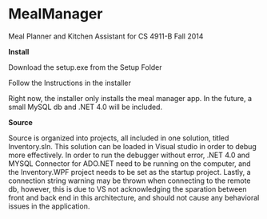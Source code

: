 MealManager
===========

Meal Planner and Kitchen Assistant for CS 4911-B Fall 2014


<b>Install</b>

  Download the setup.exe from the Setup Folder
  
  Follow the Instructions in the installer
  
  Right now, the installer only installs the meal manager app. In the future, a small MySQL db and .NET 4.0 will be included.

<b>Source</b>

  Source is organized into projects, all included in one solution, titled Inventory.sln.  This solution can be loaded in Visual studio in order to debug more effectively. In order to run the debugger without error, .NET 4.0 and MYSQL Connector for ADO.NET need to be running on the computer, and the Inventory.WPF project needs to be set as the startup project. Lastly, a connection string warning may be thrown when connecting to the remote db, however, this is due to VS not acknowledging the sparation between front and back end in this architecture, and should not cause any behavioral issues in the application.
  


